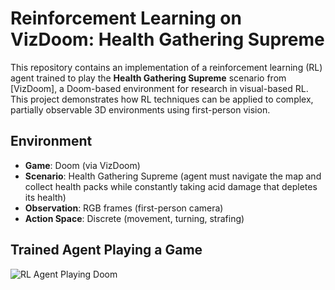 # Reinforcement Learning on VizDoom: Health Gathering Supreme

This repository contains an implementation of a reinforcement learning (RL) agent trained to play the **Health Gathering Supreme** scenario from [VizDoom], a Doom-based environment for research in visual-based RL.
This project demonstrates how RL techniques can be applied to complex, partially observable 3D environments using first-person vision.

## Environment
- **Game**: Doom (via VizDoom)
- **Scenario**: Health Gathering Supreme (agent must navigate the map and collect health packs while constantly taking acid damage that depletes its health)
- **Observation**: RGB frames (first-person camera)
- **Action Space**: Discrete (movement, turning, strafing)

## Trained Agent Playing a Game
![RL Agent Playing Doom](replay-gif.gif)
